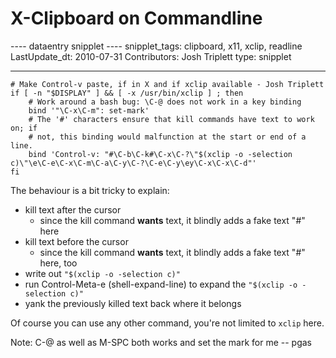 # X-Clipboard on Commandline

\-\-\-- dataentry snipplet \-\-\-- snipplet_tags: clipboard, x11, xclip,
readline LastUpdate_dt: 2010-07-31 Contributors: Josh Triplett type:
snipplet

------------------------------------------------------------------------

    # Make Control-v paste, if in X and if xclip available - Josh Triplett
    if [ -n "$DISPLAY" ] && [ -x /usr/bin/xclip ] ; then
        # Work around a bash bug: \C-@ does not work in a key binding
        bind '"\C-x\C-m": set-mark'
        # The '#' characters ensure that kill commands have text to work on; if
        # not, this binding would malfunction at the start or end of a line.
        bind 'Control-v: "#\C-b\C-k#\C-x\C-?\"$(xclip -o -selection c)\"\e\C-e\C-x\C-m\C-a\C-y\C-?\C-e\C-y\ey\C-x\C-x\C-d"'
    fi

The behaviour is a bit tricky to explain:

-   kill text after the cursor
    -   since the kill command **wants** text, it blindly adds a fake
        text \"#\" here
-   kill text before the cursor
    -   since the kill command **wants** text, it blindly adds a fake
        text \"#\" here, too
-   write out `"$(xclip -o -selection c)"`
-   run Control-Meta-e (shell-expand-line) to expand the
    `"$(xclip -o -selection c)"`
-   yank the previously killed text back where it belongs

Of course you can use any other command, you\'re not limited to `xclip`
here.

Note: C-@ as well as M-SPC both works and set the mark for me \-- pgas
